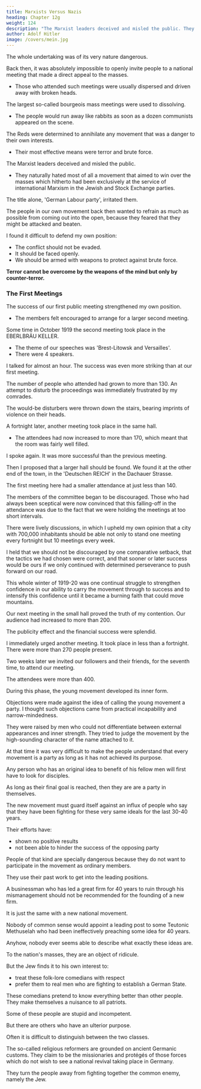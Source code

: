 ```yaml
---
title: Marxists Versus Nazis
heading: Chapter 12g
weight: 124
description: "The Marxist leaders deceived and misled the public. They naturally hated movements that aimed to win over the masses"
author: Adolf Hitler
image: /covers/mein.jpg
---
```



The whole undertaking was of its very nature dangerous. 

Back then, it was absolutely impossible to openly invite people to a national meeting that made a direct appeal to the masses.  
- Those who attended such meetings were usually dispersed and driven away with broken heads.

<!-- It certainly did not call for any great qualities to be able to do things in that way.  -->

The largest so-called bourgeois mass meetings were used to dissolving.
- The people would run away like rabbits as soon as a dozen communists appeared on the scene.

<!-- The Reds used to pay little attention to those bourgeois organizations where only babblers talked.

They recognized the inner triviality of such associations much better than the members themselves and therefore felt that they need not be afraid of them. --> 

The Reds were determined to annihilate any movement that was a danger to their own interests.
- Their most effective means were terror and brute force.

The Marxist leaders deceived and misled the public.
- They naturally hated most of all a movement that aimed to win over the masses which hitherto had been exclusively at the service of international Marxism in the Jewish and Stock Exchange parties.

The title alone, 'German Labour party', irritated them.

<!-- It could easily be foreseen that at the first opportune moment we should have to face the opposition of the Marxist despots, who were still intoxicated with their triumph in 1918. -->

The people in our own movement back then wanted to refrain as much as possible from coming out into the open, because they feared that they might be attacked and beaten.

<!-- In their minds they saw our first public meetings broken up and feared that the movement might thus be ruined forever.  -->

I found it difficult to defend my own position:
- The conflict should not be evaded.
- It should be faced openly.
- We should be armed with weapons to protect against brute force. 

**Terror cannot be overcome by the weapons of the mind but only by counter-terror.** 


### The First Meetings

The success of our first public meeting strengthened my own position.
- The members felt encouraged to arrange for a larger second meeting.

Some time in October 1919 the second meeting took place in the EBERLBRÄU KELLER.
- The theme of our speeches was 'Brest-Litowsk and Versailles'. 
- There were 4 speakers. 

I talked for almost an hour. The success was even more striking than at our first meeting.

The number of people who attended had grown to more than 130. An attempt to disturb the proceedings was immediately frustrated by my comrades.

The would-be disturbers were thrown down the stairs, bearing imprints of violence on their heads.

A fortnight later, another meeting took place in the same hall.
- The attendees had now increased to more than 170, which meant that the room was fairly well filled. 

I spoke again. It was more successful than the previous meeting.

Then I proposed that a larger hall should be found. We found it at the other end of the town, in the 'Deutschen REICH' in the Dachauer Strasse.

The first meeting here had a smaller attendance at just less than 140.

The members of the committee began to be discouraged. Those who had always been sceptical were now convinced that this falling-off in the attendance was due to the fact that we were holding the meetings at too short intervals. 

There were lively discussions, in which I upheld my own opinion that a city with 700,000 inhabitants should be able not only to stand one meeting every fortnight but 10 meetings every week.

I held that we should not be discouraged by one comparative setback, that the tactics we had chosen were correct, and that sooner or later success would be ours if we only continued with determined perseverance to push forward on our road.

This whole winter of 1919-20 was one continual struggle to strengthen confidence in our ability to carry the movement through to success and to intensify this confidence until it became a burning faith that could move mountains.

Our next meeting in the small hall proved the truth of my contention. Our audience had increased to more than 200.

The publicity effect and the financial success were splendid. 

I immediately urged another meeting. It took place in less than a fortnight. There were more than 270 people present.

Two weeks later we invited our followers and their friends, for the seventh time, to attend our meeting. 

<!-- The same hall was scarcely large enough for the number that came.  -->
The attendees were more than 400. 

During this phase, the young movement developed its inner form.

<!-- Sometimes, we had more or less hefty discussions within our small circle.  -->

<!-- From various sides--it was then just the same as it is to-day-- -->

Objections were made against the idea of calling the young movement a party. I thought such objections came from practical incapability and narrow-mindedness.

They were raised by men who could not differentiate between external appearances and inner strength. They tried to judge the movement by the high-sounding character of the name attached to it.

<!-- To this end they ransacked the vocabulary of our ancestors, with unfortunate results. -->

At that time it was very difficult to make the people understand that every movement is a party as long as it has not achieved its purpose.

<!-- brought its ideals to final triumph and thus . -->

<!-- It is a party even if it give itself a thousand difterent names. -->

Any person who has an original idea to benefit of his fellow men will first have to look for disciples.

<!-- carry into practice an original idea whose realization would be for the  -->

  <!-- who are ready to fight for the ends he has in view.  -->

<!-- If these ends did not go beyond the destruction of the party system and therewith put a stop to the process of disintegration, then all those who come forward as protagonists and apostles of such an ideal   -->

As long as their final goal is reached, then they are are a party in themselves.

<!-- It is only hair-splitting and playing with words when these antiquated theorists, whose practical success is in reverse ratio to their wisdom, presume to think they can change the character of a movement which is at the same time a party, by merely changing its name. -->

<!-- On the contrary, it is entirely out of harmony with the spirit of the nation to keep harping on that far-off and forgotten nomenclature which belongs to the ancient Germanic times and does not awaken any distinct association in our age. This habit of borrowing words from the dead past tends to mislead the people into thinking that the external trappings of its vocabulary are the important feature of a movement. It is really a mischievous habit; but it is quite prevalent nowadays.

At that time, and subsequently, I had to warn followers repeatedly against these wandering scholars who were peddling Germanic folk-lore and who never accomplished anything positive or practical, except to cultivate their own superabundant self-conceit.  -->

The new movement must guard itself against an influx of people who say that they have been fighting for these very same ideals for the last 30-40 years.

Their efforts have:
- shown no positive results
- not been able to hinder the success of the opposing party

 <!-- then the story of those forty years of futile effort furnishes sufficient proof for the incompetence of such a protagonist.  -->
<!-- If they have been 
Now if somebody has fought for forty years to carry into effect what he calls an idea, and if these alleged efforts not only show  -->


People of that kind are specially dangerous because they do not want to participate in the movement as ordinary members. 

They use their past work to get into the leading positions.

<!--  which would be the only fitting posts for them, in view of their 

 and also so that they might be enabled to carry on that work further.  -->

<!-- But woe to a young movement if the conduct of it should fall into the hands of such people.  -->

A businessman who has led a great firm for 40 years to ruin through his mismanagement should not be recommended for the founding of a new firm.

It is just the same with a new national movement.

Nobody of common sense would appoint a leading post to some Teutonic Methuselah who had been ineffectively preaching some idea for 40 years.

 <!-- until himself and his idea had entered the stage of senile decay. -->

<!-- Furthermore, only a very small percentage of such people join a new movement with the intention of serving its end unselfishly and helping in the spread of its principles. In most cases they come because they think that, under the aegis of the new movement, it will be possible for them to promulgate their old ideas to the misfortune of their new listeners.  -->

Anyhow, nobody ever seems able to describe what exactly these ideas are.

<!-- Such persons rant about ancient Teutonic heroes of the distant ages, with stone axes, battle spears and shields.

, whereas in reality they themselves are the woefullest poltroons imaginable. For those very same people who brandish Teutonic tin swords that have been fashioned carefully according to ancient models and wear padded bear-skins, with the horns of oxen mounted over their bearded faces, proclaim that all contemporary conflicts must be decided by the weapons of the mind alone. 

Thus they skedaddle when the first communist cudgel appears. Posterity will have little occasion to write a new epic on these heroic gladiators.  -->

<!-- I have seen too much of that kind of people not to feel a profound contempt for their miserable play-acting.  -->

To the nation's masses, they are an object of ridicule.

But the Jew finds it to his own interest to:
- treat these folk-lore comedians with respect 
- prefer them to real men who are fighting to establish a German State. 

<!-- And yet these
comedians are extremely proud of themselves.  -->

<!-- Notwithstanding their complete fecklessness, which is an established fact,  -->

These comedians pretend to know everything better than other people. They make themselves a nuisance to all patriots.

<!-- , to whom not only the heroism of the past is worthy of honour but who also feel bound to leave examples of their own work for the inspiration of the coming generation. -->

Some of these people are stupid and incompetent.

But there are others who have an ulterior purpose. 

Often it is difficult to distinguish between the two classes.

The so-called religious reformers are grounded on ancient Germanic customs. They claim to be the missionaries and protégés of those forces which do not wish to see a national revival taking place in Germany. 

They turn the people away from fighting together the common enemy, namely the Jew.

<!-- Moreover, that kind of preaching induces the people to use up their energies, not in fighting for the common cause, but in absurd and ruinous religious controversies within their own ranks.  -->
